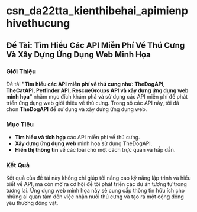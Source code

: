 # csn_da22tta_kienthibehai_apimienphivethucung 

## Đề Tài: Tìm Hiểu Các API Miễn Phí Về Thú Cưng Và Xây Dựng Ứng Dụng Web Minh Họa

### Giới Thiệu

Đề tài **"Tìm hiểu các API miễn phí về thú cưng như: TheDogAPI, TheCatAPI, Petfinder API, RescueGroups API và xây dựng ứng dụng web minh họa"** nhằm mục đích khám phá và sử dụng các API miễn phí để phát triển ứng dụng web giới thiệu về thú cưng. Trong số các API này, tôi đã chọn **TheDogAPI** để sử dụng và xây dựng ứng dụng web.

### Mục Tiêu

- **Tìm hiểu và tích hợp** các API miễn phí về thú cưng.
- **Xây dựng ứng dụng web** minh họa sử dụng TheDogAPI.
- **Hiển thị thông tin** về các loài chó một cách trực quan và hấp dẫn.

### Kết Quả

Kết quả của đề tài này không chỉ giúp tôi nâng cao kỹ năng lập trình và hiểu biết về API, mà còn mở ra cơ hội để tôi phát triển các dự án tương tự trong tương lai. Ứng dụng web minh họa này sẽ cung cấp thông tin hữu ích cho những ai quan tâm đến việc nhận nuôi thú cưng và tạo ra một cộng đồng yêu thương động vật.
